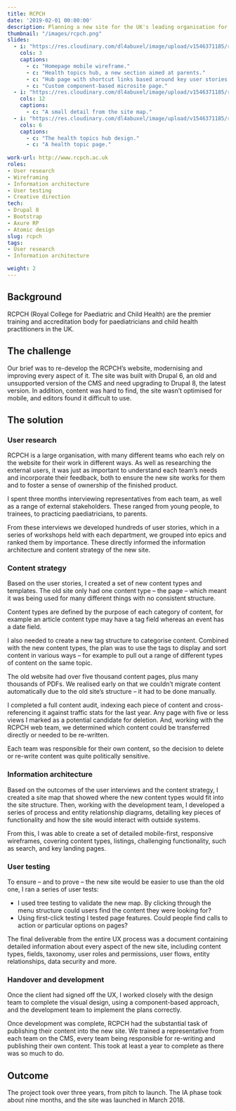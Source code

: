 ```yaml
---
title: RCPCH
date: '2019-02-01 00:00:00'
description: Planning a new site for the UK's leading organisation for paediatricians and child health.
thumbnail: "/images/rcpch.png"
slides:
  - i: "https://res.cloudinary.com/dl4abuxel/image/upload/v1546371185/rcpch1.jpg"
    cols: 3
    captions:
      - c: "Homepage mobile wireframe."
      - c: "Health topics hub, a new section aimed at parents."
      - c: "Hub page with shortcut links based around key user stories."
      - c: "Custom component-based microsite page."
  - i: "https://res.cloudinary.com/dl4abuxel/image/upload/v1546371185/rcpch2.jpg"
    cols: 12
    captions:
      - c: "A small detail from the site map."
  - i: "https://res.cloudinary.com/dl4abuxel/image/upload/v1546371185/rcpch3.jpg"
    cols: 6
    captions:
      - c: "The health topics hub design."
      - c: "A health topic page."
 
work-url: http://www.rcpch.ac.uk
roles:
- User research
- Wireframing
- Information architecture
- User testing
- Creative direction
tech:
- Drupal 8
- Bootstrap
- Axure RP
- Atomic design
slug: rcpch
tags:
- User research
- Information architecture

weight: 2
---
```


## Background
RCPCH (Royal College for Paediatric and Child Health) are the premier training and accreditation body for paediatricians and child health practitioners in the UK. 

## The challenge
Our brief was to re-develop the RCPCH’s website, modernising and improving every aspect of it. The site was built with Drupal 6, an old and unsupported version of the CMS and need upgrading to Drupal 8, the latest version. In addition, content was hard to find, the site wasn’t optimised for mobile, and editors found it difficult to use.

## The solution
### User research
RCPCH is a large organisation, with many different teams who each rely on the website for their work in different ways. As well as researching the external users, it was just as important to understand each team’s needs and incorporate their feedback, both to ensure the new site works for them and to foster a sense of ownership of the finished product.

I spent three months interviewing representatives from each team, as well as a range of external stakeholders. These ranged from young people, to trainees, to practicing paediatricians, to parents.

From these interviews we developed hundreds of user stories, which in a series of workshops held with each department, we grouped into epics and ranked them by importance. These directly informed the information architecture and content strategy of the new site.

### Content strategy
Based on the user stories, I created a set of new content types and templates. The old site only had one content type – the page – which meant it was being used for many different things with no consistent structure.

Content types are defined by the purpose of each category of content, for example an article content type may have a tag field whereas an event has a date field.

I also needed to create a new tag structure to categorise content. Combined with the new content types, the plan was to use the tags to display and sort content in various ways – for example to pull out a range of different types of content on the same topic.

The old website had over five thousand content pages, plus many thousands of PDFs. We realised early on that we couldn’t migrate content automatically  due to the old site’s structure – it had to be done manually. 

I completed a full content audit, indexing each piece of content and cross-referencing it against traffic stats for the last year. Any page with five or less views I marked as a potential candidate for deletion. And, working with the RCPCH web team, we determined which content could be transferred directly or needed to be re-written. 

Each team was responsible for their own content, so the decision to delete or re-write content was quite politically sensitive.

### Information architecture

Based on the outcomes of the user interviews and the content strategy, I created a site map that showed where the new content types would fit into the site structure. Then, working with the development team, I developed a series of process and entity relationship diagrams, detailing key pieces of functionality and how the site would interact with outside systems.

From this, I was able to create a set of detailed mobile-first, responsive wireframes, covering content types, listings, challenging functionality, such as search, and key landing pages. 

### User testing
To ensure – and to prove – the new site would be easier to use than the old one, I ran a series of user tests:
* I used tree testing to validate the new map. By clicking through the menu structure could users find the content they were looking for?
* Using first-click testing I tested page features. Could people find calls to action or particular options on pages?

The final deliverable from the entire UX process was a document containing detailed information about every aspect of the new site, including content types, fields, taxonomy, user roles and permissions, user flows, entity relationships, data security and more. 

### Handover and development
Once the client had signed off the UX, I worked closely with the design team to complete the visual design, using a component-based approach, and the development team to implement the plans correctly.

Once development was complete, RCPCH had the substantial task  of publishing their content into the new site. We trained a representative from each team on the CMS, every team being responsible for re-writing and publishing their own content. This took at least a year to complete as there was so much to do.

## Outcome
The project took over three years, from pitch to launch. The IA phase took about nine months, and the site was launched in March 2018.

